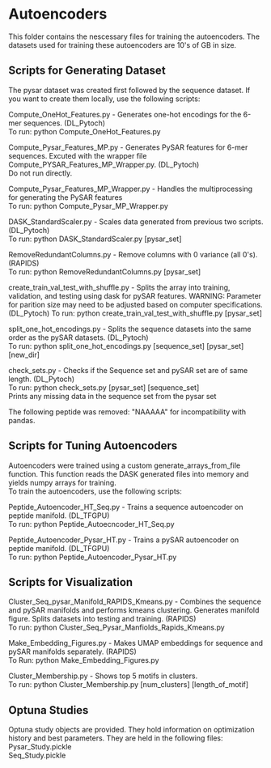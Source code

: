 # Autoencoders  

This folder contains the nescessary files for training the autoencoders. The datasets used for training these autoencoders are 10's of GB in size.

## Scripts for Generating Dataset
The pysar dataset was created first followed by the sequence dataset. If you want to create them locally, use the following scripts:  

Compute_OneHot_Features.py - Generates one-hot encodings for the 6-mer sequences. (DL_Pytoch)  
To run: python Compute_OneHot_Features.py  

Compute_Pysar_Features_MP.py - Generates PySAR features for 6-mer sequences. Excuted with the wrapper file Compute_PYSAR_Features_MP_Wrapper.py. (DL_Pytoch)  
Do not run directly.  

Compute_Pysar_Features_MP_Wrapper.py - Handles the multiprocessing for generating the PySAR features  
To run: python Compute_Pysar_MP_Wrapper.py

DASK_StandardScaler.py - Scales data generated from previous two scripts. (DL_Pytoch)  
To run: python DASK_StandardScaler.py [pysar_set]  

RemoveRedundantColumns.py - Remove columns with 0 variance (all 0's). (RAPIDS)  
To run: python RemoveRedundantColumns.py [pysar_set]

create_train_val_test_with_shuffle.py - Splits the array into training, validation, and testing using dask for pySAR features. WARNING: Parameter for parition size may need to be adjusted based on computer specifications. (DL_Pytoch)
To run: python create_train_val_test_with_shuffle.py [pysar_set]  

split_one_hot_encodings.py - Splits the sequence datasets into the same order as the pySAR datasets. (DL_Pytoch)  
To run: python split_one_hot_encodings.py [sequence_set] [pysar_set] [new_dir]  

check_sets.py - Checks if the Sequence set and pySAR set are of same length. (DL_Pytoch)  
To run: python check_sets.py [pysar_set] [sequence_set]  
Prints any missing data in the sequence set from the pysar set  

The following peptide was removed: "NAAAAA" for incompatibility with pandas.

## Scripts for Tuning Autoencoders
Autoencoders were trained using a custom generate_arrays_from_file function. This function reads the DASK generated files into memory and yields numpy arrays for training.  
To train the autoencoders, use the following scripts:  

Peptide_Autoencoder_HT_Seq.py - Trains a sequence autoencoder on peptide manifold. (DL_TFGPU)  
To run: python Peptide_Autoecncoder_HT_Seq.py  

Peptide_Autoencoder_Pysar_HT.py - Trains a pySAR autoencoder on peptide manifold. (DL_TFGPU)  
To run: python Peptide_Autoencoder_Pysar_HT.py  

## Scripts for Visualization  
Cluster_Seq_pysar_Manifold_RAPIDS_Kmeans.py - Combines the sequence and pySAR manifolds and performs kmeans clustering. Generates manifold figure. Splits datasets into testing and training. (RAPIDS)  
To run: python Cluster_Seq_Pysar_Manfiolds_Rapids_Kmeans.py  

Make_Embedding_Figures.py - Makes UMAP embeddings for sequence and pySAR manifolds separately. (RAPIDS)  
To Run: python Make_Embedding_Figures.py  

Cluster_Membership.py - Shows top 5 motifs in clusters.  
To run: python Cluster_Membership.py [num_clusters] [length_of_motif]  

## Optuna Studies  
Optuna study objects are provided. They hold information on optimization history and best parameters. They are held in the following files:  
Pysar_Study.pickle  
Seq_Study.pickle  

